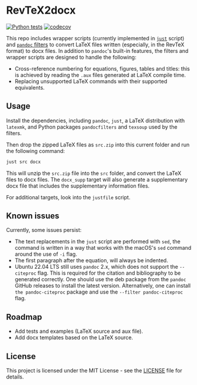 # RevTeX2docx

[![Python tests](https://github.com/chazeon/revtex2docx/actions/workflows/python-tests.yml/badge.svg)](https://github.com/chazeon/revtex2docx/actions/workflows/python-tests.yml)
[![codecov](https://codecov.io/github/chazeon/revtex2docx/graph/badge.svg?token=KLDNP7JUWE)](https://codecov.io/github/chazeon/revtex2docx)

This repo includes wrapper scripts (currently implemented in [`just`][1] script) and [`pandoc` filters][2] to convert LaTeX files written (especially, in the RevTeX format) to docx files. In addition to `pandoc`'s built-in features, the filters and wrapper scripts are designed to handle the following:

* Cross-reference numbering for equations, figures, tables and titles: this is achieved by reading the `.aux` files generated at LaTeX compile time.
* Replacing unsupported LaTeX commands with their supported equivalents.

## Usage

Install the dependencies, including `pandoc`, `just`, a LaTeX distribution with `latexmk`, and Python packages `pandocfilters` and `texsoup` used by the filters.

Then drop the zipped LaTeX files as `src.zip` into this current folder and run the following command:

```bash
just src docx
```

This will unzip the `src.zip` file into the `src` folder, and convert the LaTeX files to docx files. The `docx_supp` target will also generate a supplementary docx file that includes the supplementary information files.

For additional targets, look into the `justfile` script.

## Known issues

Currently, some issues persist:

* The text replacements in the `just` script are performed with `sed`, the command is written in a way that works with the macOS's `sed` command around the use of `-i` flag. 
* The first paragraph after the equation, will always be indented.
* Ubuntu 22.04 LTS still uses `pandoc` 2.x, which does not support the `--citeproc` flag. This is required for the citation and bibliography to be generated correctly. One should use the deb package from the `pandoc` GitHub releases to install the latest version. Alternatively, one can install `the pandoc-citeproc` package and use the `--filter pandoc-citeproc` flag.

## Roadmap

* Add tests and examples (LaTeX source and aux file).
* Add docx templates based on the LaTeX source.

## License

This project is licensed under the MIT License - see the [LICENSE](LICENSE) file for details.

[1]: https://github.com/casey/just
[2]: https://pandoc.org/filters.html

